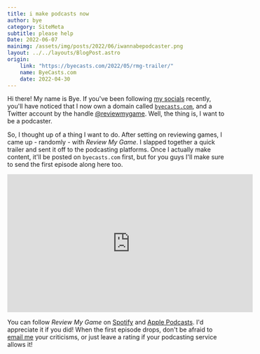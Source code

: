 ```yaml
---
title: i make podcasts now
author: bye
category: SiteMeta
subtitle: please help
Date: 2022-06-07
mainimg: /assets/img/posts/2022/06/iwannabepodcaster.png
layout: ../../layouts/BlogPost.astro
origin:
    link: "https://byecasts.com/2022/05/rmg-trailer/"
    name: ByeCasts.com
    date: 2022-04-30
---
```


Hi there! My name is Bye. If you've been following [my socials](https://bye.omg.lol) recently, you'll have noticed that I now own a domain called [`byecasts.com`](https://byecasts.com/), and a Twitter account by the handle [@reviewmygame](https://twitter.com/reviewmygame). Well, the thing is, I want to be a podcaster.

So, I thought up of a thing I want to do. After setting on reviewing games, I came up - randomly - with *Review My Game*. I slapped together a quick trailer and sent it off to the podcasting platforms. Once I actually make content, it'll be posted on `byecasts.com` first, but for you guys I'll make sure to send the first episode along here too.

<iframe width="560" height="315" src="https://www.youtube.com/embed/ZkU7RM03Lgk" title="YouTube video player" frameborder="0" allow="accelerometer; autoplay; clipboard-write; encrypted-media; gyroscope; picture-in-picture" allowfullscreen></iframe>

You can follow *Review My Game* on [Spotify](https://open.spotify.com/show/50GteIbJ6EIcnrpSSGFrOA?si=2d5a3f2acad544ef) and [Apple Podcasts](https://podcasts.apple.com/us/podcast/review-my-game/id1621876631?itsct=podcast_box_badge&itscg=30200&ls=1). I'd appreciate it if you did! When the first episode drops, don't be afraid to [email me](reviewmygame@byemc.xyz) your criticisms, or just leave a rating if your podcasting service allows it!